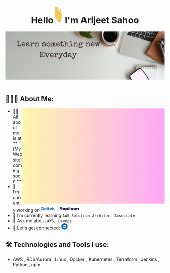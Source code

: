 <h1 align="center">Hello<img src="https://raw.githubusercontent.com/ABSphreak/ABSphreak/master/gifs/Hi.gif" width="30px" height="60px"> I'm Arijeet Sahoo</h1>

<div align="center">
  <img src ="./banner_image.png" />
  
</div>
<!--
**arijeet-lab/arijeet-lab** is a ✨ _special_ ✨ repository because its `README.md` (this file) appears on your GitHub profile.
-->

 <br/>
 
## 👨🏻‍💻 About Me:
<img  src="./Git_Commit.gif" height="300px" width="450" align="right" />

- 🙋‍♂️ All about me is at **[My Website] coming soon **
- 🔭 I’m currently working on <a href="https://www.replicon.com/" target="_blank"><img height="20" width="120" alt="Arijeet Sahoo"  src="./deltek_replicon.png" /></a>
- 🌱 I’m currently learning `AWS Solution Architect Associate`
- 💬 Ask me about `AWS, DevOps`
- 🤝 Let's get connected: <a href="https://www.linkedin.com/in/arijeet-sahoo/" target="_blank"><img height="20" alt="Arijeet Sahoo"  src="./linkdin.png" /></a>

## 🛠️ Technologies and Tools I use:
- AWS , RDS/Aurora , Linux , Docker , Kubernetes , Terraform , Jenkins , Python , npm.

